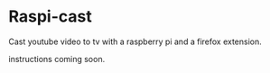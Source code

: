 # Raspi-cast

Cast youtube video to tv with a raspberry pi and a firefox extension.

instructions coming soon.
